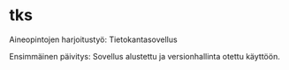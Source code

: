# tks
Aineopintojen harjoitustyö: Tietokantasovellus

Ensimmäinen päivitys: Sovellus alustettu ja versionhallinta otettu käyttöön.

